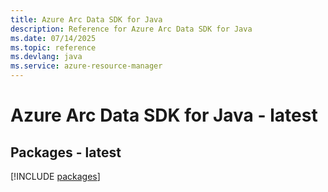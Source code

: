 ```yaml
---
title: Azure Arc Data SDK for Java
description: Reference for Azure Arc Data SDK for Java
ms.date: 07/14/2025
ms.topic: reference
ms.devlang: java
ms.service: azure-resource-manager
---
```

# Azure Arc Data SDK for Java - latest
## Packages - latest
[!INCLUDE [packages](arc-data-index.md)]